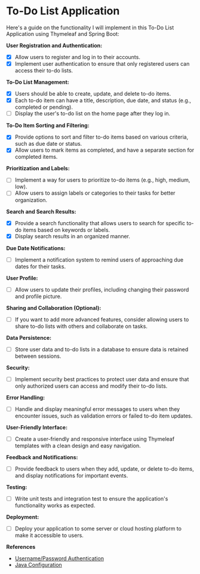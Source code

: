 # To-Do List Application
Here's a guide on the functionality I will implement in this To-Do List Application using Thymeleaf and Spring Boot:

**User Registration and Authentication:**

*   [x] Allow users to register and log in to their accounts.
*   [x] Implement user authentication to ensure that only registered users can access their to-do lists.

**To-Do List Management:**

*   [x] Users should be able to create, update, and delete to-do items.
*   [x] Each to-do item can have a title, description, due date, and status (e.g., completed or pending).
*   [ ] Display the user's to-do list on the home page after they log in.

**To-Do Item Sorting and Filtering:**

*   [x] Provide options to sort and filter to-do items based on various criteria, such as due date or status.
*   [x] Allow users to mark items as completed, and have a separate section for completed items.

**Prioritization and Labels:**

*   [ ] Implement a way for users to prioritize to-do items (e.g., high, medium, low).
*   [ ] Allow users to assign labels or categories to their tasks for better organization.

**Search and Search Results:**

*   [x] Provide a search functionality that allows users to search for specific to-do items based on keywords or labels.
*   [x] Display search results in an organized manner.

**Due Date Notifications:**

*   [ ] Implement a notification system to remind users of approaching due dates for their tasks.

**User Profile:**

*   [ ] Allow users to update their profiles, including changing their password and profile picture.

**Sharing and Collaboration (Optional):**

*   [ ] If you want to add more advanced features, consider allowing users to share to-do lists with others and collaborate on tasks.

**Data Persistence:**

*   [ ] Store user data and to-do lists in a database to ensure data is retained between sessions.

**Security:**

*   [ ] Implement security best practices to protect user data and ensure that only authorized users can access and modify their to-do lists.

**Error Handling:**

*   [ ] Handle and display meaningful error messages to users when they encounter issues, such as validation errors or failed to-do item updates.

**User-Friendly Interface:**

*   [ ] Create a user-friendly and responsive interface using Thymeleaf templates with a clean design and easy navigation.

**Feedback and Notifications:**

*   [ ] Provide feedback to users when they add, update, or delete to-do items, and display notifications for important events.

**Testing:**

*   [ ] Write unit tests and integration test to ensure the application's functionality works as expected.

**Deployment:**

*   [ ] Deploy your application to some server or cloud hosting platform to make it accessible to users.

**References**
* [Username/Password Authentication](https://docs.spring.io/spring-security/reference/servlet/authentication/passwords/index.html)
* [Java Configuration](https://docs.spring.io/spring-security/reference/servlet/configuration/java.html)
